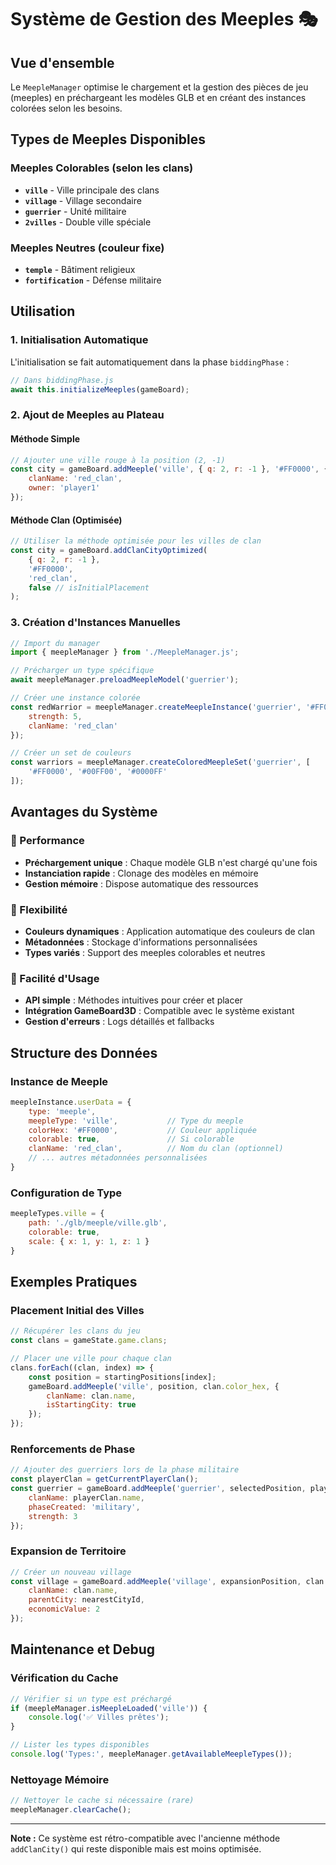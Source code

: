 # Système de Gestion des Meeples 🎭

## Vue d'ensemble

Le `MeepleManager` optimise le chargement et la gestion des pièces de jeu (meeples) en préchargeant les modèles GLB et en créant des instances colorées selon les besoins.

## Types de Meeples Disponibles

### Meeples Colorables (selon les clans)
- **`ville`** - Ville principale des clans
- **`village`** - Village secondaire  
- **`guerrier`** - Unité militaire
- **`2villes`** - Double ville spéciale

### Meeples Neutres (couleur fixe)
- **`temple`** - Bâtiment religieux
- **`fortification`** - Défense militaire

## Utilisation

### 1. Initialisation Automatique

L'initialisation se fait automatiquement dans la phase `biddingPhase` :

```javascript
// Dans biddingPhase.js
await this.initializeMeeples(gameBoard);
```

### 2. Ajout de Meeples au Plateau

#### Méthode Simple
```javascript
// Ajouter une ville rouge à la position (2, -1)
const city = gameBoard.addMeeple('ville', { q: 2, r: -1 }, '#FF0000', {
    clanName: 'red_clan',
    owner: 'player1'
});
```

#### Méthode Clan (Optimisée)
```javascript
// Utiliser la méthode optimisée pour les villes de clan
const city = gameBoard.addClanCityOptimized(
    { q: 2, r: -1 }, 
    '#FF0000', 
    'red_clan', 
    false // isInitialPlacement
);
```

### 3. Création d'Instances Manuelles

```javascript
// Import du manager
import { meepleManager } from './MeepleManager.js';

// Précharger un type spécifique
await meepleManager.preloadMeepleModel('guerrier');

// Créer une instance colorée
const redWarrior = meepleManager.createMeepleInstance('guerrier', '#FF0000', {
    strength: 5,
    clanName: 'red_clan'
});

// Créer un set de couleurs
const warriors = meepleManager.createColoredMeepleSet('guerrier', [
    '#FF0000', '#00FF00', '#0000FF'
]);
```

## Avantages du Système

### 🚀 Performance
- **Préchargement unique** : Chaque modèle GLB n'est chargé qu'une fois
- **Instanciation rapide** : Clonage des modèles en mémoire
- **Gestion mémoire** : Dispose automatique des ressources

### 🎨 Flexibilité
- **Couleurs dynamiques** : Application automatique des couleurs de clan
- **Métadonnées** : Stockage d'informations personnalisées
- **Types variés** : Support des meeples colorables et neutres

### 🔧 Facilité d'Usage
- **API simple** : Méthodes intuitives pour créer et placer
- **Intégration GameBoard3D** : Compatible avec le système existant
- **Gestion d'erreurs** : Logs détaillés et fallbacks

## Structure des Données

### Instance de Meeple
```javascript
meepleInstance.userData = {
    type: 'meeple',
    meepleType: 'ville',           // Type du meeple
    colorHex: '#FF0000',           // Couleur appliquée
    colorable: true,               // Si colorable
    clanName: 'red_clan',          // Nom du clan (optionnel)
    // ... autres métadonnées personnalisées
}
```

### Configuration de Type
```javascript
meepleTypes.ville = {
    path: './glb/meeple/ville.glb',
    colorable: true,
    scale: { x: 1, y: 1, z: 1 }
}
```

## Exemples Pratiques

### Placement Initial des Villes
```javascript
// Récupérer les clans du jeu
const clans = gameState.game.clans;

// Placer une ville pour chaque clan
clans.forEach((clan, index) => {
    const position = startingPositions[index];
    gameBoard.addMeeple('ville', position, clan.color_hex, {
        clanName: clan.name,
        isStartingCity: true
    });
});
```

### Renforcements de Phase
```javascript
// Ajouter des guerriers lors de la phase militaire
const playerClan = getCurrentPlayerClan();
const guerrier = gameBoard.addMeeple('guerrier', selectedPosition, playerClan.color_hex, {
    clanName: playerClan.name,
    phaseCreated: 'military',
    strength: 3
});
```

### Expansion de Territoire
```javascript
// Créer un nouveau village
const village = gameBoard.addMeeple('village', expansionPosition, clan.color_hex, {
    clanName: clan.name,
    parentCity: nearestCityId,
    economicValue: 2
});
```

## Maintenance et Debug

### Vérification du Cache
```javascript
// Vérifier si un type est préchargé
if (meepleManager.isMeepleLoaded('ville')) {
    console.log('✅ Villes prêtes');
}

// Lister les types disponibles
console.log('Types:', meepleManager.getAvailableMeepleTypes());
```

### Nettoyage Mémoire
```javascript
// Nettoyer le cache si nécessaire (rare)
meepleManager.clearCache();
```

---

**Note :** Ce système est rétro-compatible avec l'ancienne méthode `addClanCity()` qui reste disponible mais est moins optimisée. 